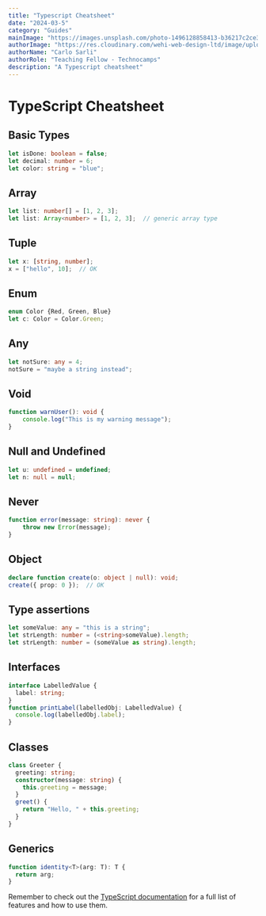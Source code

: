 ```yaml
---
title: "Typescript Cheatsheet" 
date: "2024-03-5"
category: "Guides"
mainImage: "https://images.unsplash.com/photo-1496128858413-b36217c2ce36?ixlib=rb-4.0.3&ixid=MnwxMjA3fDB8MHxwaG90by1wYWdlfHx8fGVufDB8fHx8&auto=format&fit=crop&w=3603&q=80"
authorImage: "https://res.cloudinary.com/wehi-web-design-ltd/image/upload/v1698242293/carlosarli.com/photo/image0.jpg"
authorName: "Carlo Sarli"
authorRole: "Teaching Fellow - Technocamps"
description: "A Typescript cheatsheet"
---
```


# TypeScript Cheatsheet

## Basic Types

```typescript
let isDone: boolean = false;
let decimal: number = 6;
let color: string = "blue";
```

## Array

```typescript
let list: number[] = [1, 2, 3];
let list: Array<number> = [1, 2, 3];  // generic array type
```

## Tuple

```typescript
let x: [string, number];
x = ["hello", 10];  // OK
```

## Enum

```typescript
enum Color {Red, Green, Blue}
let c: Color = Color.Green;
```

## Any

```typescript
let notSure: any = 4;
notSure = "maybe a string instead";
```

## Void

```typescript
function warnUser(): void {
    console.log("This is my warning message");
}
```

## Null and Undefined

```typescript
let u: undefined = undefined;
let n: null = null;
```

## Never

```typescript
function error(message: string): never {
    throw new Error(message);
}
```

## Object

```typescript
declare function create(o: object | null): void;
create({ prop: 0 });  // OK
```

## Type assertions

```typescript
let someValue: any = "this is a string";
let strLength: number = (<string>someValue).length;
let strLength: number = (someValue as string).length;
```

## Interfaces

```typescript
interface LabelledValue {
  label: string;
}
function printLabel(labelledObj: LabelledValue) {
  console.log(labelledObj.label);
}
```

## Classes

```typescript
class Greeter {
  greeting: string;
  constructor(message: string) {
    this.greeting = message;
  }
  greet() {
    return "Hello, " + this.greeting;
  }
}
```

## Generics

```typescript
function identity<T>(arg: T): T {
  return arg;
}
```

Remember to check out the [TypeScript documentation](https://www.typescriptlang.org/docs/) for a full list of features and how to use them.
